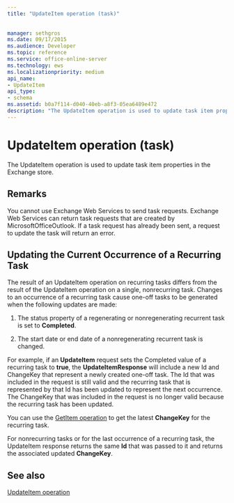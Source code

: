 ```yaml
---
title: "UpdateItem operation (task)"
 
 
manager: sethgros
ms.date: 09/17/2015
ms.audience: Developer
ms.topic: reference
ms.service: office-online-server
ms.technology: ews
ms.localizationpriority: medium
api_name:
- UpdateItem
api_type:
- schema
ms.assetid: b0a7f114-d040-40eb-a8f3-05ea6489e472
description: "The UpdateItem operation is used to update task item properties in the Exchange store."
---
```


# UpdateItem operation (task)

The UpdateItem operation is used to update task item properties in the Exchange store.
  
## Remarks

You cannot use Exchange Web Services to send task requests. Exchange Web Services can return task requests that are created by MicrosoftOfficeOutlook. If a task request has already been sent, a request to update the task will return an error.
  
## Updating the Current Occurrence of a Recurring Task

The result of an UpdateItem operation on recurring tasks differs from the result of the UpdateItem operation on a single, nonrecurring task. Changes to an occurrence of a recurring task cause one-off tasks to be generated when the following updates are made:
  
1. The status property of a regenerating or nonregenerating recurrent task is set to **Completed**.
    
2. The start date or end date of a nonregenerating recurrent task is changed.
    
For example, if an **UpdateItem** request sets the Completed value of a recurring task to **true**, the **UpdateItemResponse** will include a new Id and ChangeKey that represent a newly created one-off task. The Id that was included in the request is still valid and the recurring task that is represented by that Id has been updated to represent the next occurrence. The ChangeKey that was included in the request is no longer valid because the recurring task has been updated. 
  
You can use the [GetItem operation](getitem-operation.md) to get the latest **ChangeKey** for the recurring task. 
  
For nonrecurring tasks or for the last occurrence of a recurring task, the UpdateItem response returns the same **Id** that was passed to it and returns the associated updated **ChangeKey**.
  
## See also



[UpdateItem operation](updateitem-operation.md)

